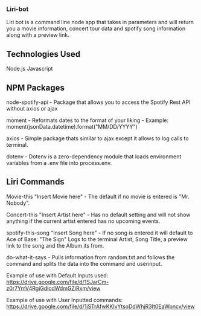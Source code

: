### Liri-bot

Liri bot is a command line node app that takes in parameters and will return you a movie information, concert tour data and spotify song information along with a preview link.

## Technologies Used

Node.js
Javascript

## NPM Packages

node-spotify-api - Package that allows you to access the Spotify Rest API without axios or ajax

moment - Reformats dates to the format of your liking - 
Example: moment(jsonData.datetime).format("MM/DD/YYYY")

axios - Simple package thats similar to ajax except it allows to log calls to terminal.

dotenv - Dotenv is a zero-dependency module that loads environment variables from a .env file into process.env.

## Liri Commands

Movie-this "Insert Movie here" - The default if no movie is entered is "Mr. Nobody".

Concert-this "Insert Artist here" - Has no default setting and will not show anything if the current artist entered has no upcoming events.

spotify-this-song "Insert Song here" - If no song is entered it will default to Ace of Base: "The Sign" Logs to the terminal Artist, Song Title, a preview link to the song and the Album its from.

do-what-it-says - Pulls information from random.txt and follows the command and splits the data into the command and userinput.

Example of use with Default Inputs used: https://drive.google.com/file/d/1SJarCm-z0r7YmV4RgiGdlcdWdmGZiRxm/view

Example of use with User Inputted commands: https://drive.google.com/file/d/1jSTrAfwKKIvYtsoDdWhjR3It0EaWpncv/view


